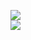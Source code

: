 [![](https://img.shields.io/badge/Made%20With-Github%20Spray-lightgrey.svg?style=for-the-badge&logo=github)](https://github.com/Annihil/github-spray#4771)  
[![](https://i.imgur.com/2DrTn0Z.gif)](https://github.com/Annihil/github-spray)